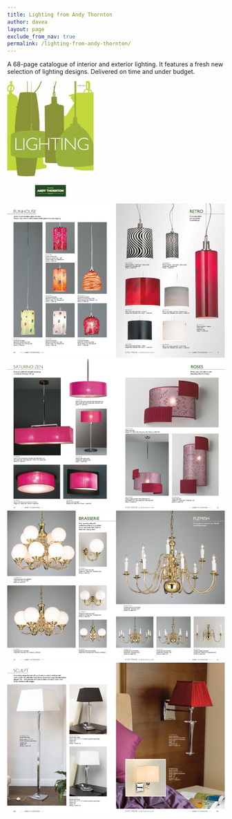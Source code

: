 ```yaml
---
title: Lighting from Andy Thornton
author: davea
layout: page
exclude_from_nav: true
permalink: /lighting-from-andy-thornton/
---
```

A 68-page catalogue of interior and exterior lighting. It features a fresh new selection of lighting designs. Delivered on time and under budget.

<img src="/../images/cover-lighting.jpg" alt="cover-lighting" /> 
<img src="/../images/lighting-spread-04.jpg" alt="lighting-spread-04" /> 
<img src="/../images/lighting-spread-03.jpg" alt="lighting-spread-03" /> 
<img src="/../images/lighting-spread-02.jpg" alt="lighting-spread-02" /> 
<img src="/../images/lighting-spread-01.jpg" alt="lighting-spread-01" /> 
